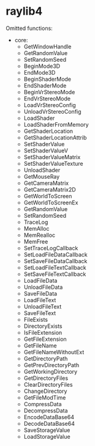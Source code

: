 raylib4
=======

Omitted functions:
- core:
  - GetWindowHandle
  - GetRandomValue
  - SetRandomSeed
  - BeginMode3D
  - EndMode3D
  - BeginShaderMode
  - EndShaderMode
  - BeginVrStereoMode
  - EndVrStereoMode
  - LoadVrStereoConfig
  - UnloadVrStereoConfig
  - LoadShader
  - LoadShaderFromMemory
  - GetShaderLocation
  - GetShaderLocationAttrib
  - SetShaderValue
  - SetShaderValueV
  - SetShaderValueMatrix
  - SetShaderValueTexture
  - UnloadShader
  - GetMouseRay
  - GetCameraMatrix
  - GetCameraMatrix2D
  - GetWorldToScreen
  - GetWorldToScreenEx
  - GetRandomValue
  - SetRandomSeed
  - TraceLog
  - MemAlloc
  - MemRealloc
  - MemFree
  - SetTraceLogCallback
  - SetLoadFileDataCallback
  - SetSaveFileDataCallback
  - SetLoadFileTextCallback
  - SetSaveFileTextCallback
  - LoadFileData
  - UnloadFileData
  - SaveFileData
  - LoadFileText
  - UnloadFileText
  - SaveFileText
  - FileExists
  - DirectoryExists
  - IsFileExtension
  - GetFileExtension
  - GetFileName
  - GetFileNameWithoutExt
  - GetDirectoryPath
  - GetPrevDirectoryPath
  - GetWorkingDirectory
  - GetDirectoryFiles
  - ClearDirectoryFiles
  - ChangeDirectory
  - GetFileModTime
  - CompressData
  - DecompressData
  - EncodeDataBase64
  - DecodeDataBase64
  - SaveStorageValue
  - LoadStorageValue
